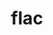 ---
title: "flac"
layout: cache
categories: [package, develop-2024-02-11]
meta: {"versions": ["1.4.2"], "compilers": ["apple-clang@=15.0.0", "gcc@=11.4.0"], "oss": ["ubuntu22.04", "ventura"], "platforms": ["darwin", "linux"], "targets": ["aarch64", "x86_64_v3"], "stacks": ["ml-darwin-aarch64-mps", "ml-linux-x86_64-cpu", "ml-linux-x86_64-cuda", "root"], "num_specs": 2, "num_specs_by_stack": {"ml-darwin-aarch64-mps": 1, "root": 2, "ml-linux-x86_64-cpu": 1, "ml-linux-x86_64-cuda": 1}}
spec_details: [{"hash": "c6k7tbv5pfbkpky7xowftwdyvt7wpg5d", "compiler": "apple-clang@=15.0.0", "versions": ["1.4.2"], "os": "ventura", "platform": "darwin", "target": "aarch64", "variants": ["build_system=autotools"], "stacks": ["ml-darwin-aarch64-mps", "root"], "size": "-", "tarball": "https://binaries.spack.io/releases/develop-2024-02-11/build_cache/darwin-ventura-aarch64/apple-clang-15.0.0/flac-1.4.2/darwin-ventura-aarch64-apple-clang-15.0.0-flac-1.4.2-c6k7tbv5pfbkpky7xowftwdyvt7wpg5d.spack"}, {"hash": "zkar572piira7ei4caqtar6yuojm2fjo", "compiler": "gcc@=11.4.0", "versions": ["1.4.2"], "os": "ubuntu22.04", "platform": "linux", "target": "x86_64_v3", "variants": ["build_system=autotools"], "stacks": ["ml-linux-x86_64-cpu", "ml-linux-x86_64-cuda", "root"], "size": "-", "tarball": "https://binaries.spack.io/releases/develop-2024-02-11/build_cache/linux-ubuntu22.04-x86_64_v3/gcc-11.4.0/flac-1.4.2/linux-ubuntu22.04-x86_64_v3-gcc-11.4.0-flac-1.4.2-zkar572piira7ei4caqtar6yuojm2fjo.spack"}]
---